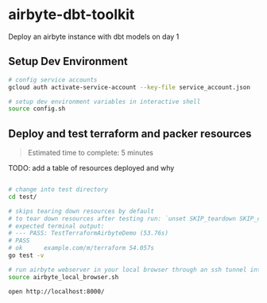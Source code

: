# airbyte-dbt-toolkit

Deploy an airbyte instance with dbt models on day 1

## Setup Dev Environment

```bash
# config service accounts
gcloud auth activate-service-account --key-file service_account.json

# setup dev environment variables in interactive shell
source config.sh

```

## Deploy and test terraform and packer resources

> Estimated time to complete: 5 minutes

TODO: add a table of resources deployed and why

```bash

# change into test directory
cd test/

# skips tearing down resources by default
# to tear down resources after testing run: `unset SKIP_teardown SKIP_cleanup_image`
# expected terminal output:
# --- PASS: TestTerraformAirbyteDemo (53.76s)
# PASS
# ok      example.com/m/terraform 54.057s
go test -v

# run airbyte webserver in your local browser through an ssh tunnel into the airbyte virtual machine
source airbyte_local_browser.sh

open http://localhost:8000/

```

